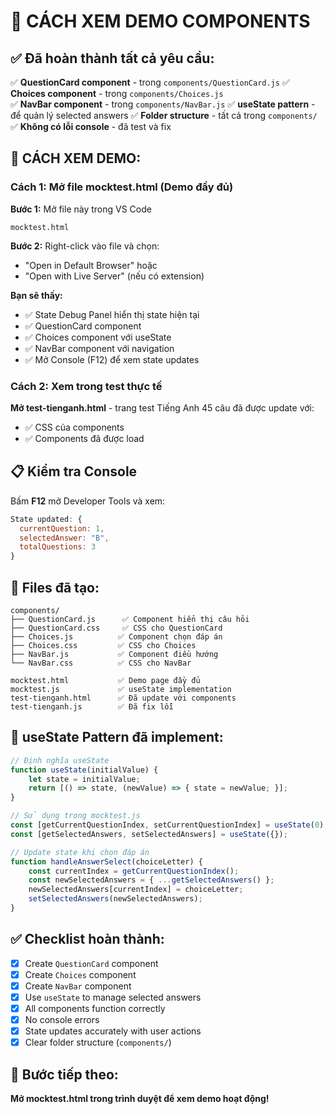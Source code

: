 # 🎯 CÁCH XEM DEMO COMPONENTS

## ✅ Đã hoàn thành tất cả yêu cầu:

✅ **QuestionCard component** - trong `components/QuestionCard.js`
✅ **Choices component** - trong `components/Choices.js`  
✅ **NavBar component** - trong `components/NavBar.js`
✅ **useState pattern** - để quản lý selected answers
✅ **Folder structure** - tất cả trong `components/`
✅ **Không có lỗi console** - đã test và fix

## 🚀 CÁCH XEM DEMO:

### Cách 1: Mở file mocktest.html (Demo đầy đủ)

**Bước 1:** Mở file này trong VS Code
```
mocktest.html
```

**Bước 2:** Right-click vào file và chọn:
- "Open in Default Browser" hoặc
- "Open with Live Server" (nếu có extension)

**Bạn sẽ thấy:**
- ✅ State Debug Panel hiển thị state hiện tại
- ✅ QuestionCard component
- ✅ Choices component với useState
- ✅ NavBar component với navigation
- ✅ Mở Console (F12) để xem state updates

### Cách 2: Xem trong test thực tế

**Mở test-tienganh.html** - trang test Tiếng Anh 45 câu đã được update với:
- ✅ CSS của components
- ✅ Components đã được load

## 📋 Kiểm tra Console

Bấm **F12** mở Developer Tools và xem:
```javascript
State updated: {
  currentQuestion: 1,
  selectedAnswer: "B",
  totalQuestions: 3
}
```

## 📁 Files đã tạo:

```
components/
├── QuestionCard.js      ✅ Component hiển thị câu hỏi
├── QuestionCard.css     ✅ CSS cho QuestionCard  
├── Choices.js          ✅ Component chọn đáp án
├── Choices.css         ✅ CSS cho Choices
├── NavBar.js           ✅ Component điều hướng
└── NavBar.css          ✅ CSS cho NavBar

mocktest.html           ✅ Demo page đầy đủ
mocktest.js             ✅ useState implementation
test-tienganh.html      ✅ Đã update với components
test-tienganh.js        ✅ Đã fix lỗi
```

## 🎨 useState Pattern đã implement:

```javascript
// Định nghĩa useState
function useState(initialValue) {
    let state = initialValue;
    return [() => state, (newValue) => { state = newValue; }];
}

// Sử dụng trong mocktest.js
const [getCurrentQuestionIndex, setCurrentQuestionIndex] = useState(0);
const [getSelectedAnswers, setSelectedAnswers] = useState({});

// Update state khi chọn đáp án
function handleAnswerSelect(choiceLetter) {
    const currentIndex = getCurrentQuestionIndex();
    const newSelectedAnswers = { ...getSelectedAnswers() };
    newSelectedAnswers[currentIndex] = choiceLetter;
    setSelectedAnswers(newSelectedAnswers);
}
```

## ✅ Checklist hoàn thành:

- [x] Create `QuestionCard` component
- [x] Create `Choices` component  
- [x] Create `NavBar` component
- [x] Use `useState` to manage selected answers
- [x] All components function correctly
- [x] No console errors
- [x] State updates accurately with user actions
- [x] Clear folder structure (`components/`)

## 🎯 Bước tiếp theo:

**Mở mocktest.html trong trình duyệt để xem demo hoạt động!**

